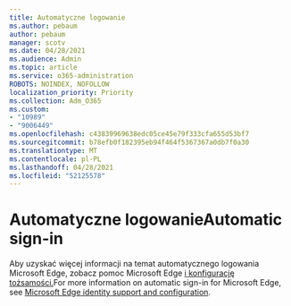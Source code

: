 ```yaml
---
title: Automatyczne logowanie
ms.author: pebaum
author: pebaum
manager: scotv
ms.date: 04/28/2021
ms.audience: Admin
ms.topic: article
ms.service: o365-administration
ROBOTS: NOINDEX, NOFOLLOW
localization_priority: Priority
ms.collection: Adm_O365
ms.custom:
- "10989"
- "9006449"
ms.openlocfilehash: c43839969638edc05ce45e79f333cfa655d53bf7
ms.sourcegitcommit: b78efb0f182395eb94f464f5367367a0db7f0a30
ms.translationtype: MT
ms.contentlocale: pl-PL
ms.lasthandoff: 04/28/2021
ms.locfileid: "52125578"
---
```

# <a name="automatic-sign-in"></a><span data-ttu-id="4d69a-102">Automatyczne logowanie</span><span class="sxs-lookup"><span data-stu-id="4d69a-102">Automatic sign-in</span></span>

<span data-ttu-id="4d69a-103">Aby uzyskać więcej informacji na temat automatycznego logowania Microsoft Edge, zobacz pomoc Microsoft Edge [i konfigurację tożsamości.](https://docs.microsoft.com/deployedge/microsoft-edge-security-identity#automatic-sign-in)</span><span class="sxs-lookup"><span data-stu-id="4d69a-103">For more information on automatic sign-in for Microsoft Edge, see [Microsoft Edge identity support and configuration](https://docs.microsoft.com/deployedge/microsoft-edge-security-identity#automatic-sign-in).</span></span> 